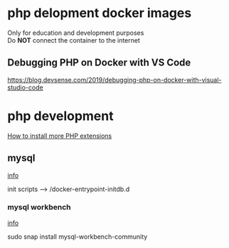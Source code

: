 # php delopment docker images

Only for education and development purposes  
Do **NOT** connect the container to the internet  

## Debugging PHP on Docker with VS Code

https://blog.devsense.com/2019/debugging-php-on-docker-with-visual-studio-code

# php development

[How to install more PHP extensions](https://github.com/docker-library/docs/tree/master/php#how-to-install-more-php-extensions)


## mysql

[info](https://hub.docker.com/_/mysql)

init scripts --> /docker-entrypoint-initdb.d

### mysql workbench

[info](https://dev.mysql.com/doc/workbench/en/wb-installing-linux.html#wb-installing-linux-installing-deb)


sudo snap install mysql-workbench-community


